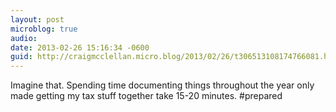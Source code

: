 ```yaml
---
layout: post
microblog: true
audio: 
date: 2013-02-26 15:16:34 -0600
guid: http://craigmcclellan.micro.blog/2013/02/26/t306513108174766081.html
---
```

Imagine that. Spending time documenting things throughout the year only made getting my tax stuff together take 15-20 minutes. #prepared
